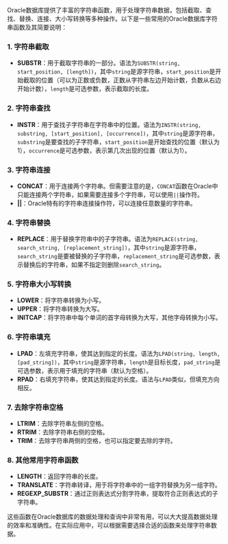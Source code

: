 Oracle数据库提供了丰富的字符串函数，用于处理字符串数据，包括截取、查找、替换、连接、大小写转换等多种操作。以下是一些常用的Oracle数据库字符串函数及其简要说明：

### 1. 字符串截取

- **SUBSTR**：用于截取字符串的一部分。语法为`SUBSTR(string, start_position, [length])`，其中`string`是源字符串，`start_position`是开始截取的位置（可以为正数或负数，正数从字符串左边开始计数，负数从右边开始计数），`length`是可选参数，表示截取的长度。

### 2. 字符串查找

- **INSTR**：用于查找子字符串在字符串中的位置。语法为`INSTR(string, substring, [start_position], [occurrence])`，其中`string`是源字符串，`substring`是要查找的子字符串，`start_position`是开始查找的位置（默认为1），`occurrence`是可选参数，表示第几次出现的位置（默认为1）。

### 3. 字符串连接

- **CONCAT**：用于连接两个字符串。但需要注意的是，`CONCAT`函数在Oracle中只能连接两个字符串，如果需要连接多个字符串，可以使用`||`操作符。
- **||**：Oracle特有的字符串连接操作符，可以连接任意数量的字符串。

### 4. 字符串替换

- **REPLACE**：用于替换字符串中的子字符串。语法为`REPLACE(string, search_string, [replacement_string])`，其中`string`是源字符串，`search_string`是要被替换的子字符串，`replacement_string`是可选参数，表示替换后的字符串，如果不指定则删除`search_string`。

### 5. 字符串大小写转换

- **LOWER**：将字符串转换为小写。
- **UPPER**：将字符串转换为大写。
- **INITCAP**：将字符串中每个单词的首字母转换为大写，其他字母转换为小写。

### 6. 字符串填充

- **LPAD**：左填充字符串，使其达到指定的长度。语法为`LPAD(string, length, [pad_string])`，其中`string`是源字符串，`length`是目标长度，`pad_string`是可选参数，表示用于填充的字符串（默认为空格）。
- **RPAD**：右填充字符串，使其达到指定的长度。语法与`LPAD`类似，但填充方向相反。

### 7. 去除字符串空格

- **LTRIM**：去除字符串左侧的空格。
- **RTRIM**：去除字符串右侧的空格。
- **TRIM**：去除字符串两侧的空格，也可以指定要去除的字符。

### 8. 其他常用字符串函数

- **LENGTH**：返回字符串的长度。
- **TRANSLATE**：字符串转译，用于将字符串中的一组字符替换为另一组字符。
- **REGEXP_SUBSTR**：通过正则表达式分割字符串，提取符合正则表达式的子字符串。

这些函数在Oracle数据库的数据处理和查询中非常有用，可以大大提高数据处理的效率和准确性。在实际应用中，可以根据需要选择合适的函数来处理字符串数据。